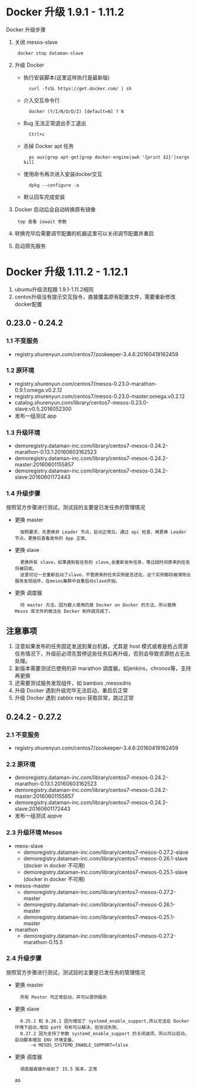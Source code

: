 # Docker 升级 1.9.1 - 1.11.2
Docker 升级步骤

1. 关闭 mesos-slave

        docker stop dataman-slave
2. 升级 Docker
    - 执行安装脚本(这里这样执行是最新版)
    
            curl -fsSL https://get.docker.com/ | sh
    - 介入交互命令行
            
            docker (Y/I/N/O/D/Z) [default=N] ? N
    - Bug 无法正常退出手工退出
            
            Ctrl+c
    - 杀掉 Docker apt 任务
            
            ps aux|grep apt-get|grep docker-engine|awk '{print $2}'|xargs kill
    - 使用命令再次进入安装docker交互
    
            dpkg --configure -a
    - 默认回车完成安装              
3. Docker 启动后会自动转换原有镜像
        
        top 查看 iowait 参数
4. 转换完毕后需要调节配置的机器这里可以关闭调节配置并重启
5. 启动原先服务

# Docker 升级 1.11.2 - 1.12.1
1. ubuntu升级流程跟 1.9.1-1.11.2相同
2. centos升级没有提示交互指令，直接覆盖原有配置文件，需要重新修改docker配置

## 0.23.0 - 0.24.2
### 1.1 不变服务
- registry.shurenyun.com/centos7/zookeeper-3.4.6:20160419162459

### 1.2 原环境
- registry.shurenyun.com/centos7/mesos-0.23.0-marathon-0.9.1:omega.v0.2.12
- registry.shurenyun.com/centos7/mesos-0.23.0-master:omega.v0.2.12
- catalog.shurenyun.com/library/centos7-mesos-0.23.0-slave:v0.5.2016052300
- 发布一组测试 app

### 1.3 升级环境 
- demoregistry.dataman-inc.com/library/centos7-mesos-0.24.2-marathon-0.13.1:20160603162523
- demoregistry.dataman-inc.com/library/centos7-mesos-0.24.2-master:20160601155857
- demoregistry.dataman-inc.com/library/centos7-mesos-0.24.2-slave:20160601172443

### 1.4 升级步骤
按照官方步骤进行测试，测试目的主要是已发任务的管理情况

- 更换 master
        
        按照要求，先更换非 Leader 节点，启动正常后，通过 api 检查，再更换 Leader 节点。更换后查看发布的 App 正常。 
 
- 更换 slave

        更换所有 slave，如果遇到有任务的 slave,会重新发布任务，等过段时间原来的任务将被回收。
        这里切记一旦重新启动了slave，不管原来的任务实例是否还在，这个实例都将被清除出服务发现组件，在mesos集群中自重启动slave开始。 

- 更换 调度器

        同 master 方法，因为数人使用的是 Docker on Docker 的方法，所以替换 Mesos 库文件的做法在 Docker 制作就完成了。

## 注意事项
1. 注意如果发布的任务固定发送到某台机器，尤其是 host 模式或者是抢占资源任务情况下，升级前必须先暂停这些任务后再升级，否则会导致资源抢占无法处理。
2. 新版本需要测试已使用的非 marathon 调度器，如jenkins，chronos等，支持再更换
3. 还需要测试服务发现组件，如 bamboo ,mesosdns 
4. 升级 Docker 遇到升级完毕无法启动，重启后正常
5. 升级 Docker 遇到 zabbix repo 获取异常，跳过正常 
        
## 0.24.2 - 0.27.2
### 2.1 不变服务
- registry.shurenyun.com/centos7/zookeeper-3.4.6:20160419162459

### 2.2 原环境
- demoregistry.dataman-inc.com/library/centos7-mesos-0.24.2-marathon-0.13.1:20160603162523
- demoregistry.dataman-inc.com/library/centos7-mesos-0.24.2-master:20160601155857
- demoregistry.dataman-inc.com/library/centos7-mesos-0.24.2-slave:20160601172443
- 发布一组测试 appve

### 2.3 升级环境 Mesos 
- meos-slave
    - demoregistry.dataman-inc.com/library/centos7-mesos-0.27.2-slave
    - demoregistry.dataman-inc.com/library/centos7-mesos-0.26.1-slave (docker in docker 不可用)
    - demoregistry.dataman-inc.com/library/centos7-mesos-0.25.1-slave (docker in docker 不可用)
- mesos-master    
    - demoregistry.dataman-inc.com/library/centos7-mesos-0.27.2-master
    - demoregistry.dataman-inc.com/library/centos7-mesos-0.26.1-master
    - demoregistry.dataman-inc.com/library/centos7-mesos-0.25.1-master
- marathon    
    - demoregistry.dataman-inc.com/library/centos7-mesos-0.27.2-marathon-0.15.5

### 2.4 升级步骤
按照官方步骤进行测试，测试目的主要是已发任务的管理情况

- 更换 master
        
        所有 Master 均正常启动，并可以提供服务
- 更换 slave

        0.25.1 和 0.26.1 因为增加了 systemd_enable_support,所以无法在 Docker 环境下启动,增加 path 号称可以解决，但测试失败。
        0.27.2 因为支持了参数 systemd_enable_support 的关闭选项，所以可以启动，启动脚本增加 ENV 环境变量。
            -e MESOS_SYSTEMD_ENABLE_SUPPORT=false
- 更换 调度器

        调度器直接升级到了 15.5 版本，正常
               
    as
